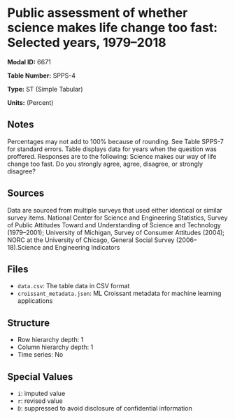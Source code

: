 # Public assessment of whether science makes life change too fast: Selected years, 1979–2018

**Modal ID:** 6671

**Table Number:** SPPS-4

**Type:** ST (Simple Tabular)

**Units:** (Percent)

## Notes

Percentages may not add to 100% because of rounding. See Table SPPS-7 for standard errors. Table displays data for years when the question was proffered. Responses are to the following: Science makes our way of life change too fast. Do you strongly agree, agree, disagree, or strongly disagree?

## Sources

Data are sourced from multiple surveys that used either identical or similar survey items. National Center for Science and Engineering Statistics, Survey of Public Attitudes Toward and Understanding of Science and Technology (1979–2001); University of Michigan, Survey of Consumer Attitudes (2004); NORC at the University of Chicago, General Social Survey (2006–18).Science and Engineering Indicators

## Files

- `data.csv`: The table data in CSV format
- `croissant_metadata.json`: ML Croissant metadata for machine learning applications

## Structure

- Row hierarchy depth: 1
- Column hierarchy depth: 1
- Time series: No

## Special Values

- `i`: imputed value
- `r`: revised value
- `D`: suppressed to avoid disclosure of confidential information
